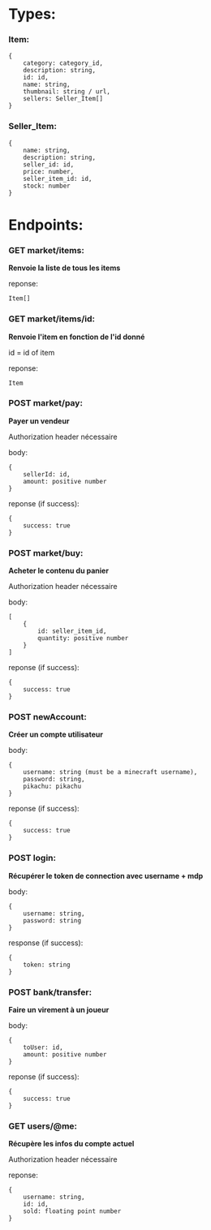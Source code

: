 # Types:

### Item:

```
{
    category: category_id,
    description: string,
    id: id,
    name: string,
    thumbnail: string / url,
    sellers: Seller_Item[]
}
```


### Seller_Item:

```
{
    name: string,
    description: string,
    seller_id: id,
    price: number,
    seller_item_id: id,
    stock: number
}
```



# Endpoints:

### GET market/items:

__Renvoie la liste de tous les items__

reponse:

```
Item[]
```


### GET market/items/id:

__Renvoie l'item en fonction de l'id donné__

id = id of item

reponse:

```
Item
```


### POST market/pay:

__Payer un vendeur__

Authorization header nécessaire

body:

```
{
    sellerId: id,
    amount: positive number
}
```

reponse (if success):

```
{
    success: true
}
```


### POST market/buy:

__Acheter le contenu du panier__

Authorization header nécessaire

body:

```
[
    {
        id: seller_item_id,
        quantity: positive number
    }
]
```

reponse (if success):

```
{
    success: true
}
```

### POST newAccount:

__Créer un compte utilisateur__

body:

```
{
    username: string (must be a minecraft username),
    password: string,
    pikachu: pikachu
}
```

reponse (if success):

```
{
    success: true
}
```

### POST login:

__Récupérer le token de connection avec username + mdp__

body:

```
{
    username: string,
    password: string
}
```

response (if success):

```
{
    token: string
}
```


### POST bank/transfer:

__Faire un virement à un joueur__

body:

````
{
    toUser: id,
    amount: positive number
}
````

reponse (if success):

```
{
    success: true
}
```

### GET users/@me:

__Récupère les infos du compte actuel__

Authorization header nécessaire

reponse:

```
{
    username: string,
    id: id,
    sold: floating point number 
}
```